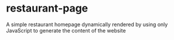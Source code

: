 # restaurant-page
A simple restaurant homepage dynamically rendered by using only JavaScript to generate the content of the website
